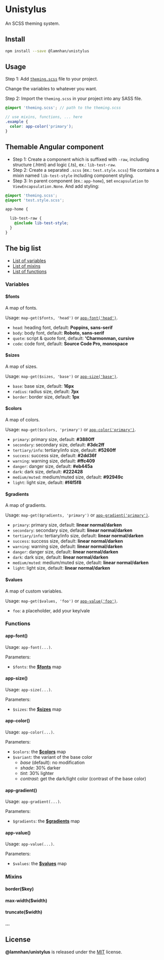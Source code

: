 # Unistylus

An SCSS theming system.

## Install

```sh
npm install --save @lamnhan/unistylus
```

## Usage

Step 1: Add [`theming.scss`](https://github.com/lamnhan/unistylus/blob/master/theming.scss) file to your project.

Change the variables to whatever you want.

Step 2: Import the `theming.scss` in your project into any SASS file.

```scss
@import 'theming.scss'; // path to the theming.scss

// use mixins, functions, ... here
.example {
  color: app-color('primary');
}
```

## Themable Angular component

- Step 1: Create a component which is suffixed with `-raw`, including structure (.html) and logic (.ts), ex.: `lib-test-raw`.
- Step 2: Create a separated `.scss` (ex.: `test.style.scss`) file contains a mixin named `lib-test-style` including component styling.
- Step 3: In parent component (ex.: `app-home`), set `encapsulation` to `ViewEncapsulation.None`. And add styling:

```scss
@import 'theming.scss';
@import 'test.style.scss';

app-home {

  lib-test-raw {
    @include lib-test-style;
  }
}
```

## The big list

- [List of variables](#variables)
- [List of mixins](#mixins)
- [List of functions](#functions)

### Variables

#### $fonts

A map of fonts.

Usage: `map-get($fonts, 'head')` or [`app-font('head')`](#app-font).

- `head`: heading font, default: **Poppins, sans-serif**
- `body`: body font, default: **Roboto, sans-serif**
- `quote`: script & quote font, default: **'Charmonman, cursive**
- `code`: code font, default: **Source Code Pro, monospace**

#### $sizes

A map of sizes.

Usage: `map-get($sizes, 'base')` or [`app-size('base')`](#app-size).

- `base`: base size, default: **16px**
- `radius`: radius size, default: **7px**
- `border`: border size, default: **1px**

#### $colors

A map of colors.

Usage: `map-get($colors, 'primary')` or [`app-color('primary')`](#app-color).

- `primary`: primary size, default: **#3880ff**
- `secondary`: secondary size, default: **#3dc2ff**
- `tertiary/info`: tertiary/info size, default: **#5260ff**
- `success`: success size, default: **#2dd36f**
- `warning`: warning size, default: **#ffc409**
- `danger`: danger size, default: **#eb445a**
- `dark`: dark size, default: **#222428**
- `medium/muted`: medium/muted size, default: **#92949c**
- `light`: light size, default: **#f4f5f8**

#### $gradients

A map of gradients.

Usage: `map-get($gradients, 'primary')` or [`app-gradient('primary')`](#app-gradient).

- `primary`: primary size, default: **linear normal/darken**
- `secondary`: secondary size, default: **linear normal/darken**
- `tertiary/info`: tertiary/info size, default: **linear normal/darken**
- `success`: success size, default: **linear normal/darken**
- `warning`: warning size, default: **linear normal/darken**
- `danger`: danger size, default: **linear normal/darken**
- `dark`: dark size, default: **linear normal/darken**
- `medium/muted`: medium/muted size, default: **linear normal/darken**
- `light`: light size, default: **linear normal/darken**

#### $values

A map of custom variables.

Usage: `map-get($values, 'foo')` or [`app-value('foo')`](#app-value).

- `foo`: a placeholder, add your key/vale

### Functions

#### app-font()

Usage: `app-font(...)`.

Parameters:

- `$fonts`: the [**$fonts**](#fonts) map

#### app-size()

Usage: `app-size(...)`.

Parameters:

- `$sizes`: the [**$sizes**](#sizes) map

#### app-color()

Usage: `app-color(...)`.

Parameters:

- `$colors`: the [**$colors**](#colors) map
- `$variant`: the variant of the base color
  - *base* (default): no modification
  - *shade*: 30% darker
  - *tint*: 30% lighter
  - *contrast*: get the dark/light color (contrast of the base color)
#### app-gradient()

Usage: `app-gradient(...)`.

Parameters:

- `$gradients`: the [**$gradients**](#gradients) map

#### app-value()

Usage: `app-value(...)`.

Parameters:

- `$values`: the [**$values**](#values) map

### Mixins

#### border($key)

#### max-width($width)

#### truncate($width)

#### ...

## License

**@lamnhan/unistylus** is released under the [MIT](https://github.com/lamnhan/unistylus/blob/master/LICENSE) license.
